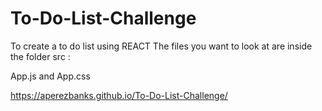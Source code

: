# To-Do-List-Challenge
To create a to do list using REACT
The files you want to look at are inside the folder src :

 App.js and App.css
 
 https://aperezbanks.github.io/To-Do-List-Challenge/

